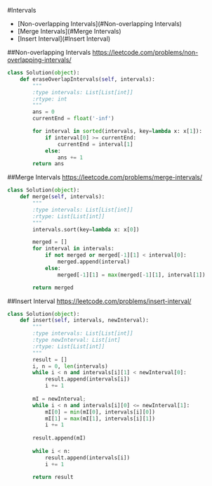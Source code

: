 #Intervals

+ [Non-overlapping Intervals](#Non-overlapping Intervals)
+ [Merge Intervals](#Merge Intervals)
+ [Insert Interval](#Insert Interval)

##Non-overlapping Intervals
https://leetcode.com/problems/non-overlapping-intervals/
```python
class Solution(object):
    def eraseOverlapIntervals(self, intervals):
        """
        :type intervals: List[List[int]]
        :rtype: int
        """
        ans = 0
        currentEnd = float('-inf')

        for interval in sorted(intervals, key=lambda x: x[1]):
            if interval[0] >= currentEnd:
                currentEnd = interval[1]
            else:
                ans += 1
        return ans
```

##Merge Intervals
https://leetcode.com/problems/merge-intervals/
```python
class Solution(object):
    def merge(self, intervals):
        """
        :type intervals: List[List[int]]
        :rtype: List[List[int]]
        """
        intervals.sort(key=lambda x: x[0])

        merged = []
        for interval in intervals:
            if not merged or merged[-1][1] < interval[0]:
                merged.append(interval)
            else:
                merged[-1][1] = max(merged[-1][1], interval[1])

        return merged
```

##Insert Interval
https://leetcode.com/problems/insert-interval/
```python
class Solution(object):
    def insert(self, intervals, newInterval):
        """
        :type intervals: List[List[int]]
        :type newInterval: List[int]
        :rtype: List[List[int]]
        """
        result = []
        i, n = 0, len(intervals)
        while i < n and intervals[i][1] < newInterval[0]:
            result.append(intervals[i])
            i += 1
        
        mI = newInterval;
        while i < n and intervals[i][0] <= newInterval[1]:
            mI[0] = min(mI[0], intervals[i][0])
            mI[1] = max(mI[1], intervals[i][1])
            i += 1
        
        result.append(mI)
        
        while i < n:
            result.append(intervals[i])
            i += 1
        
        return result
```